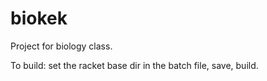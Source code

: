 # biokek
Project for biology class.

To build:
set the racket base dir in the batch file, save, build.